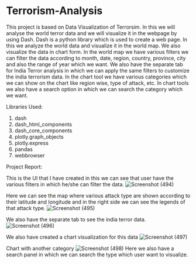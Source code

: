 # Terrorism-Analysis

This project is based on Data Visualization of Terrorsim. In this we will analyse the world terror data and we will visualize it in the webpage by using Dash. Dash is a python library which is used to create a web page.
In this we analyze the world data and visualize it in the world map. We also visualize the data in chart form. In the world map we have various filters we can filter the data according to month, date, region, country, province, city and also the range of year which we want. We also have the separate tab for India Terror analysis in which we can apply the same filters to customize the india terrorism data. In the chart tool we have various categories which we can show on the chart like region wise, type of attack, etc. In chart tools we also have a search option in which we can search the category which we want. 

 
Libraries Used:
  1. dash
  2. dash_html_components
  3. dash_core_components
  4. plotly.graph_objects
  5. plotly.express
  6. pandas
  7. webbrowser

 
Project Report:

This is the UI that I have created in this we can see that user have the various filters in which he/she can filter the data.
![Screenshot (494)](https://user-images.githubusercontent.com/52160632/94948135-73713200-04fc-11eb-9b8b-2bfe0bf10a6e.png)


Here we can see the map where various attack type are shown according to their latitude and longitude and in the right side we can see the legends of that attack type.
![Screenshot (495)](https://user-images.githubusercontent.com/52160632/94948237-a287a380-04fc-11eb-92dc-ec80c54824aa.png)


We also have the separate tab to see the india terror data.
![Screenshot (496)](https://user-images.githubusercontent.com/52160632/94948324-c2b76280-04fc-11eb-9333-4d2f1f404e0c.png)


We also have created a chart visualization for this data
![Screenshot (497)](https://user-images.githubusercontent.com/52160632/94948461-fd20ff80-04fc-11eb-9cb8-b20ef8b362ab.png)


Chart with another category
![Screenshot (498)](https://user-images.githubusercontent.com/52160632/94948516-10cc6600-04fd-11eb-82eb-0c0fef8556f7.png)
Here we also have a search panel in which we can search the type which user want to visualize.
